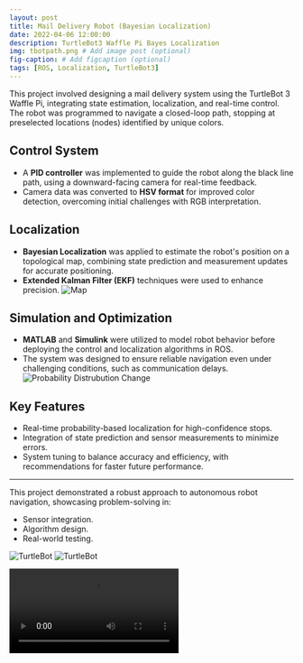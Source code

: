 ```yaml
---
layout: post
title: Mail Delivery Robot (Bayesian Localization)
date: 2022-04-06 12:00:00
description: TurtleBot3 Waffle Pi Bayes Localization
img: tbotpath.png # Add image post (optional)
fig-caption: # Add figcaption (optional)
tags: [ROS, Localization, TurtleBot3]
---
```

This project involved designing a mail delivery system using the TurtleBot 3 Waffle Pi, integrating state estimation, localization, and real-time control. The robot was programmed to navigate a closed-loop path, stopping at preselected locations (nodes) identified by unique colors.

## Control System
- A **PID controller** was implemented to guide the robot along the black line path, using a downward-facing camera for real-time feedback. 
- Camera data was converted to **HSV format** for improved color detection, overcoming initial challenges with RGB interpretation.

## Localization
- **Bayesian Localization** was applied to estimate the robot's position on a topological map, combining state prediction and measurement updates for accurate positioning.
- **Extended Kalman Filter (EKF)** techniques were used to enhance precision.
![Map]({{site.baseurl}}/assets/img/map.png)

## Simulation and Optimization
- **MATLAB** and **Simulink** were utilized to model robot behavior before deploying the control and localization algorithms in ROS.
- The system was designed to ensure reliable navigation even under challenging conditions, such as communication delays.
![Probability Distrubution Change]({{site.baseurl}}/assets/img/bayepy.png)

## Key Features
- Real-time probability-based localization for high-confidence stops.
- Integration of state prediction and sensor measurements to minimize errors.
- System tuning to balance accuracy and efficiency, with recommendations for faster future performance.

---

This project demonstrated a robust approach to autonomous robot navigation, showcasing problem-solving in:
- Sensor integration.
- Algorithm design.
- Real-world testing.

![TurtleBot]({{site.baseurl}}/assets/img/tbotpath.png)
![TurtleBot]({{site.baseurl}}/assets/img/trtlebot.jpg)

![TurtleBot]({{site.baseurl}}/assets/img/linetracking.mp4)

